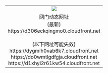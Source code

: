 ﻿<table>
  <tr></tr>
  <tr><td colspan=2 align=center><img src="https://d306eckqingmo0.cloudfront.net/Up/oGate.jpg" /></td></tr>
  <tr><td colspan=2 align=center>网门动态网址<br/>(最新)
<br>https://d306eckqingmo0.cloudfront.net
<br/><br/>(以下网址可能失效)
<br>https://dygmih0vab6k7.cloudfront.net
<br>https://do0wmtlgdfgja.cloudfront.net
<br>https://d1xhyi2r61kw54.cloudfront.net
    </td>
  </tr>
</table>
